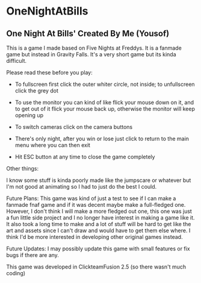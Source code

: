 # OneNightAtBills
One Night At Bills'
Created By Me (Yousof)
-------------------

This is a game I made based on Five Nights at Freddys. It is a fanmade game but instead in Gravity Falls. It's a very short
game but its kinda difficult. 

Please read these before you play:

- To fullscreen first click the outer whiter circle, not inside; to unfullscreen click the grey dot

- To use the monitor you can kind of like flick your mouse down on it, and to get out of it flick your mouse back up, otherwise
the monitor will keep opening up

- To switch cameras click on the camera buttons

- There's only night, after you win or lose just click to return to the main menu where you can then exit

- Hit ESC button at any time to close the game completely

Other things:

I know some stuff is kinda poorly made like the jumpscare or whatever but I'm not good at animating so I had to 
just do the best I could.

Future Plans:
This game was kind of just a test to see if I can make a fanmade fnaf game and if it was decent maybe make a full-fledged one.
However, I don't think I will make a more fledged out one, this one was just a fun little side project and I no longer have interest
in making a game like it. It also took a long time to make and a lot of stuff will be hard to get like the art and assets since 
I can't draw and would have to get them else where. I think I'd be more interested in developing other original games instead.

Future Updates:
I may possibly update this game with small features or fix bugs if there are any.

This game was developed in ClickteamFusion 2.5 (so there wasn't much coding)

